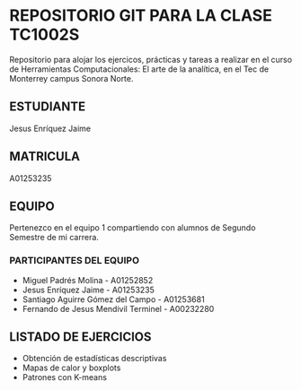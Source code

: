 # REPOSITORIO GIT PARA LA CLASE TC1002S
Repositorio para alojar los ejercicos, prácticas y tareas a realizar 
en el curso de Herramientas Computacionales: El arte de la analítica,
en el Tec de Monterrey campus Sonora Norte.
## ESTUDIANTE 
Jesus Enríquez Jaime

## MATRICULA
A01253235

## EQUIPO
Pertenezco en el equipo 1 compartiendo con alumnos de Segundo Semestre de mi carrera.

### PARTICIPANTES DEL EQUIPO
* Miguel Padrés Molina - A01252852
* Jesus Enríquez Jaime - A01253235
* Santiago Aguirre Gómez del Campo - A01253681
* Fernando de Jesus Mendivil Terminel - A00232280

## LISTADO DE EJERCICIOS
* Obtención de estadísticas descriptivas
* Mapas de calor y boxplots
* Patrones con K-means
